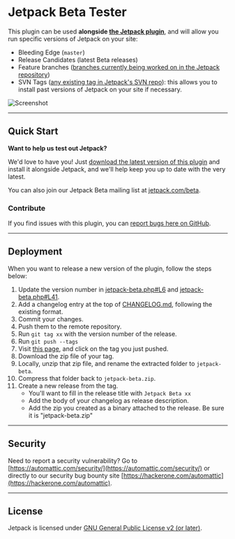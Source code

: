# Jetpack Beta Tester

This plugin can be used **alongside [the Jetpack plugin](https://wordpress.org/plugins/jetpack/)**, and will allow you run specific versions of Jetpack on your site:
- Bleeding Edge (`master`)
- Release Candidates (latest Beta releases)
- Feature branches ([branches currently being worked on in the Jetpack repository](https://github.com/Automattic/Jetpack/pulls))
- SVN Tags ([any existing tag in Jetpack's SVN repo](https://plugins.svn.wordpress.org/jetpack/tags/)): this allows you to install past versions of Jetpack on your site if necessary.

![Screenshot](https://github.com/Automattic/jetpack-beta/raw/master/screenshot.png "Jetpack Beta UI")

-------

## Quick Start

**Want to help us test out Jetpack?**

We'd love to have you! Just [download the latest version of this plugin](https://github.com/Automattic/jetpack-beta/releases) and install it alongside Jetpack, and we'll help keep you up to date with the very latest.

You can also join our Jetpack Beta mailing list at [jetpack.com/beta](https://jetpack.com/beta).

### Contribute

If you find issues with this plugin, you can [report bugs here on GitHub](https://github.com/Automattic/jetpack-beta/issues/new).

-------

## Deployment

When you want to release a new version of the plugin, follow the steps below:

1. Update the version number in [jetpack-beta.php#L6](https://github.com/Automattic/jetpack-beta/blob/master/jetpack-beta.php#L6) and [jetpack-beta.php#L41](https://github.com/Automattic/jetpack-beta/blob/master/jetpack-beta.php#L41).
2. Add a changelog entry at the top of [CHANGELOG.md](https://github.com/Automattic/jetpack-beta/blob/master/CHANGELOG.md), following the existing format.
3. Commit your changes.
4. Push them to the remote repository.
5. Run `git tag xx` with the version number of the release.
6. Run `git push --tags`
7. Visit [this page](https://github.com/Automattic/jetpack-beta/releases), and click on the tag you just pushed.
8. Download the zip file of your tag.
9. Locally, unzip that zip file, and rename the extracted folder to `jetpack-beta`.
10. Compress that folder back to `jetpack-beta.zip`.
11. Create a new release from the tag.
	- You'll want to fill in the release title with `Jetpack Beta xx`
	- Add the body of your changelog as release description.
	- Add the zip you created as a binary attached to the release. Be sure it is "jetpack-beta.zip"

-------

## Security

Need to report a security vulnerability? Go to [https://automattic.com/security/](https://automattic.com/security/) or directly to our security bug bounty site [https://hackerone.com/automattic](https://hackerone.com/automattic).

-------

## License

Jetpack is licensed under [GNU General Public License v2 (or later)](./LICENSE.txt).
